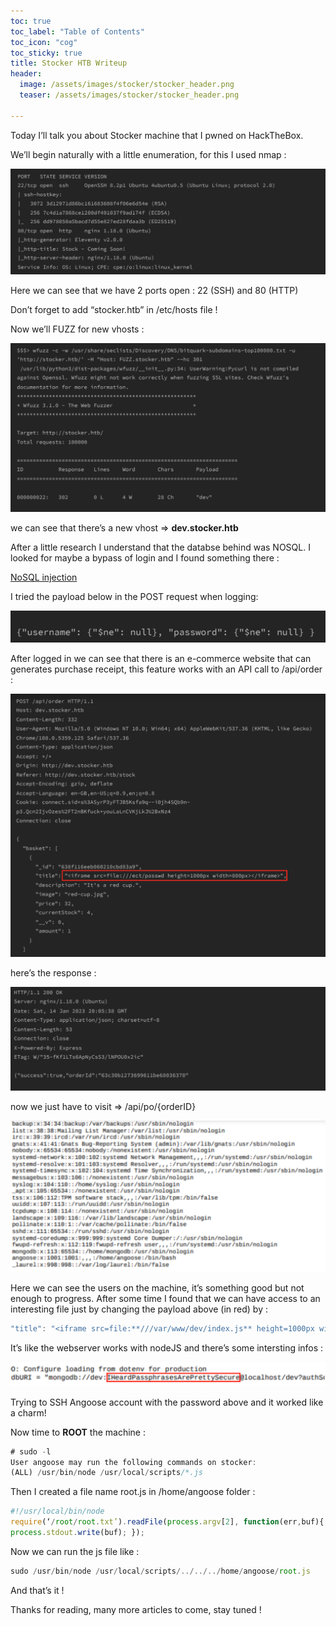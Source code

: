 ```yaml
---
toc: true
toc_label: "Table of Contents"
toc_icon: "cog"
toc_sticky: true
title: Stocker HTB Writeup
header:
  image: /assets/images/stocker/stocker_header.png
  teaser: /assets/images/stocker/stocker_header.png
  
---
```


Today I’ll talk you about Stocker machine that I pwned on HackTheBox. 

We’ll begin naturally with a little enumeration, for this I used nmap : 

![stocker-nmap-results.png](/assets/images/stocker/stocker-nmap-results.png)

Here we can see that we have 2 ports open : 22 (SSH) and 80 (HTTP)

Don’t forget to add “stocker.htb” in /etc/hosts file ! 

Now we’ll FUZZ for new vhosts : 

![stocker-subdomain-enumeration.png](/assets/images/stocker/stocker-subdomain-enumeration.png)

we can see that there’s a new vhost ⇒ **dev.stocker.htb**

After a little research I understand that the databse behind was NOSQL. 
I looked for maybe a bypass of login and I found something there : 

[NoSQL injection](https://book.hacktricks.xyz/pentesting-web/nosql-injection#basic-authentication-bypass)

I tried the payload below in the POST request when logging: 

![Stocker-NOSQL-login-bypass.png](/assets/images/stocker/Stocker-NOSQL-login-bypass.png)

After logged in we can see that there is an e-commerce website that can generates purchase receipt, this feature works with an API call to /api/order : 

![Stocker-receipt-generation.png](/assets/images/stocker/Stocker-receipt-generation.png)

here’s the response : 

![Stocker-Receipt-generation-response.png](/assets/images/stocker/Stocker-Receipt-generation-response.png)

now we just have to visit ⇒ /api/po/{orderID}

![stocker-passwd-file.png](/assets/images/stocker/stocker-passwd-file.png)

Here we can see the users on the machine, it’s something good but not enough to progress. After some time I found that we can have access to an interesting file just by changing the payload above (in red) by : 

```jsx
"title": "<iframe src=file:**///var/www/dev/index.js** height=1000px width=800px></iframe>",
```

It’s like the webserver works with nodeJS and there’s some intersting infos : 

![stocker-angoose-password.png](/assets/images/stocker/stocker-angoose-password.png)

Trying to SSH Angoose account with the password above and it worked like a charm! 

Now time to **ROOT** the machine : 

```jsx
# sudo -l 
User angoose may run the following commands on stocker:
(ALL) /usr/bin/node /usr/local/scripts/*.js
```

Then I created a file name root.js in /home/angoose folder : 

```jsx
#!/usr/local/bin/node
require(‘/root/root.txt’).readFile(process.argv[2], function(err,buf){
process.stdout.write(buf); });
```

Now we can run the js file like : 

```jsx
sudo /usr/bin/node /usr/local/scripts/../../../home/angoose/root.js
```

And that’s it !

Thanks for reading, many more articles to come, stay tuned !